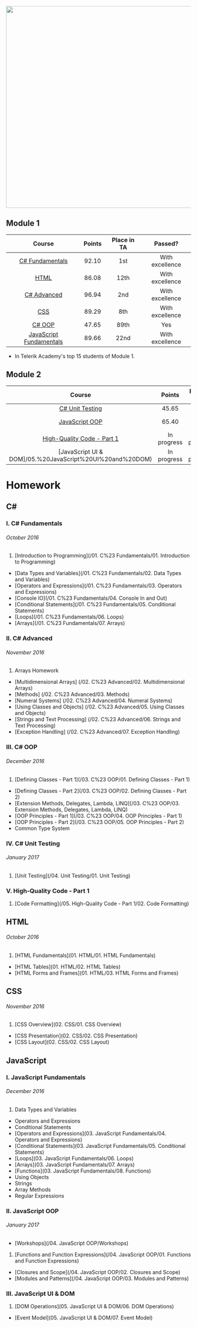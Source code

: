 <img src="https://s23.postimg.org/3smim7p23/wwwww.png" width="550"/>

## Module 1
|                          Course                       |    Points   | Place in TA |     Passed?     |
|:-----------------------------------------------------:|:-----------:|:-----------:|:---------------:|
|           [C# Fundamentals](/01.%20C%23%20Fundamentals)        |    92.10    |     1st     | With excellence |
|                       [HTML](/01.%20HTML)                   |    86.08    |     12th    | With excellence |
|               [C# Advanced](/02.%20C%23%20Advanced)           |    96.94    |      2nd    | With excellence |
|                       [CSS](/02.%20CSS)                     |    89.29    |     8th     | With excellence |
|                   [C# OOP](03.%20C%23%20OOP)                |    47.65    |     89th    |       Yes       |
| [JavaScript Fundamentals](/03.%20JavaScript%20Fundamentals) |    89.66    |     22nd    | With excellence |
 * In Telerik Academy's top 15 students of Module 1.

## Module 2
|                                       Course                                 |    Points   | Place in TA |      Passed?     |
|:----------------------------------------------------------------------------:|:-----------:|:-----------:|:----------------:|
|                    [C# Unit Testing](/04.%20C%23%20Unit%20Testing)                     |    45.65    |     54th    |        Yes       |
|                    [JavaScript OOP](/04.%20JavaScript%20OOP)                      |    65.40    |     76th    |  With excellence |
|        [High-Quality Code - Part 1](/High%20Quality%20Code%20-%20Part%201)           | In progress | In progress |    In progress   |
|                [JavaScript UI & DOM]/05.%20JavaScript%20UI%20and%20DOM)                 | In progress | In progress |    In progress   |


# Homework


## C# #

###  I. C# Fundamentals
<h6>October 2016</h6>

1. [Introduction to Programming](/01. C%23 Fundamentals/01. Introduction to Programming) 
* [Data Types and Variables](/01. C%23 Fundamentals/02. Data Types and Variables)
* [Operators and Expressions](/01. C%23 Fundamentals/03. Operators and Expressions)
* [Console IO](/01. C%23 Fundamentals/04. Console In and Out)
* [Conditional Statements](/01. C%23 Fundamentals/05. Conditional Statements)
* [Loops](/01. C%23 Fundamentals/06. Loops)
* [Arrays](/01. C%23 Fundamentals/07. Arrays)

### II. C# Advanced 
<h6>November 2016</h6>

1. Arrays Homework
* [Multidimensional Arrays] (/02. C%23 Advanced/02. Multidimensional Arrays)
* [Methods] (/02. C%23 Advanced/03. Methods)
* [Numeral Systems] (/02. C%23 Advanced/04. Numeral Systems)
* [Using Classes and Objects] (/02. C%23 Advanced/05. Using Classes and Objects)
* [Strings and Text Processing] (/02. C%23 Advanced/06. Strings and Text Processing)
* [Exception Handling] (/02. C%23 Advanced/07. Exception Handling)

### III. C# OOP
<h6>December 2016</h6>

1. [Defining Classes - Part 1](/03. C%23 OOP/01. Defining Classes - Part 1)
* [Defining Classes - Part 2](/03. C%23 OOP/02. Defining Classes - Part 2)
* [Extension Methods, Delegates, Lambda, LINQ](/03. C%23 OOP/03. Extension Methods, Delegates, Lambda, LINQ)
* [OOP Principles - Part 1](/03. C%23 OOP/04. OOP Principles - Part 1)
* [OOP Principles - Part 2](/03. C%23 OOP/05. OOP Principles - Part 2)
* Common Type System

### IV. C# Unit Testing
<h6>January 2017</h6>

1. [Unit Testing](/04. Unit Testing/01. Unit Testing)

### V. High-Quality Code - Part 1

1. [Code Formatting](/05. High-Quality Code - Part 1/02. Code Formatting)

## HTML
<h6>October 2016</h6>

1. [HTML Fundamentals](01. HTML/01. HTML Fundamentals)
* [HTML Tables](01. HTML/02. HTML Tables)
* [HTML Forms and Frames](01. HTML/03. HTML Forms and Frames)

## CSS
<h6>November 2016</h6>

1. [CSS Overview](02. CSS/01. CSS Overview)
* [CSS Presentation](02. CSS/02. CSS Presentation)
* [CSS Layout](02. CSS/02. CSS Layout)

## JavaScript

### I. JavaScript Fundamentals
<h6>December 2016</h6>

1. Data Types and Variables
* Operators and Expressions
* Conditional Statements
* [Operators and Expressions](03. JavaScript Fundamentals/04. Operators and Expressions)
* [Conditional Statements](03. JavaScript Fundamentals/05. Conditional Statements)
* [Loops](03. JavaScript Fundamentals/06. Loops)
* [Arrays](03. JavaScript Fundamentals/07. Arrays)
* [Functions](03. JavaScript Fundamentals/08. Functions)
* Using Objects
* Strings
* Array Methods
* Regular Expressions

### II. JavaScript OOP
<h6>January 2017</h6>

* [Workshops](/04. JavaScript OOP/Workshops)    

1. [Functions and Function Expressions](/04. JavaScript OOP/01. Functions and Function Expressions)
* [Closures and Scope](/04. JavaScript OOP/02. Closures and Scope)
* [Modules and Patterns](/04. JavaScript OOP/03. Modules and Patterns)

### III. JavaScript UI & DOM

1. [DOM Operations](05. JavaScript UI & DOM/06. DOM Operations)
* [Event Model](05. JavaScript UI & DOM/07. Event Model)